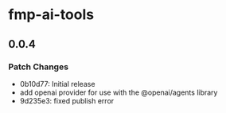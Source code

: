 # fmp-ai-tools

## 0.0.4

### Patch Changes

- 0b10d77: Initial release
- add openai provider for use with the @openai/agents library
- 9d235e3: fixed publish error
